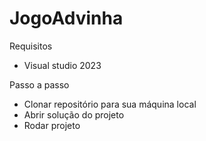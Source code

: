 # JogoAdvinha

Requisitos
- Visual studio 2023

Passo a passo
- Clonar repositório para sua máquina local
- Abrir solução do projeto
- Rodar projeto
